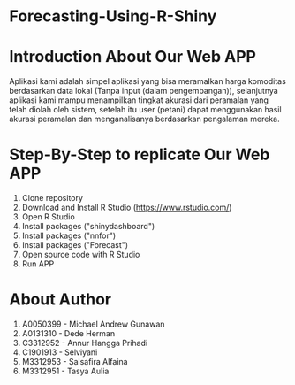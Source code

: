 # Forecasting-Using-R-Shiny

# Introduction About Our Web APP
Aplikasi kami adalah simpel aplikasi yang bisa meramalkan harga komoditas berdasarkan data lokal (Tanpa input (dalam pengembangan)), selanjutnya aplikasi kami mampu menampilkan tingkat akurasi dari peramalan yang telah diolah oleh sistem, setelah itu user (petani) dapat menggunakan hasil akurasi peramalan dan menganalisanya berdasarkan pengalaman mereka.

# Step-By-Step to replicate Our Web APP
1. Clone repository
2. Download and Install R Studio (https://www.rstudio.com/)
3. Open R Studio
4. Install packages ("shinydashboard")
5. Install packages ("nnfor")
6. Install packages ("Forecast")
7. Open source code with R Studio
8. Run APP

# About Author
1. A0050399 - Michael Andrew Gunawan
2. A0131310 - Dede Herman
3. C3312952 - Annur Hangga Prihadi
4. C1901913 - Selviyani
5. M3312953 - Salsafira Alfaina
6. M3312951 - Tasya Aulia

